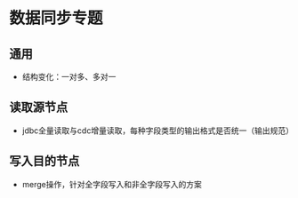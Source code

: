 # 数据同步专题

## 通用
- 结构变化：一对多、多对一

## 读取源节点
- jdbc全量读取与cdc增量读取，每种字段类型的输出格式是否统一（输出规范）

## 写入目的节点
- merge操作，针对全字段写入和非全字段写入的方案
